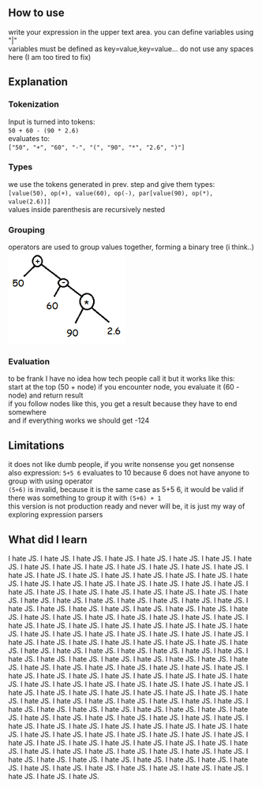 How to use
----------

write your expression in the upper text area. you can define variables using "|"  
variables must be defined as key=value,key=value... do not use any spaces here (I am too tired to fix)

Explanation
-----------

### Tokenization

Input is turned into tokens:  
`50 + 60 - (90 * 2.6)`  
evaluates to:  
`["50", "+", "60", "-", "(", "90", "*", "2.6", ")"]`

### Types

we use the tokens generated in prev. step and give them types:  
`[value(50), op(+), value(60), op(-), par[value(90), op(*), value(2.6)]]`  
values inside parenthesis are recursively nested

### Grouping

operators are used to group values together, forming a binary tree (i think..)  
![tree](expressionTree.png)

### Evaluation

to be frank I have no idea how tech people call it but it works like this:  
start at the top (50 + node) if you encounter node, you evaluate it (60 - node) and return result  
if you follow nodes like this, you get a result because they have to end somewhere  
and if everything works we should get -124

Limitations
-----------

it does not like dumb people, if you write nonsense you get nonsense  
also expression: `5+5 6` evaluates to 10 because 6 does not have anyone to group with using operator  
`(5+6)` is invalid, because it is the same case as 5+5 6, it would be valid if there was something to group it with `(5+6) + 1`  
this version is not production ready and never will be, it is just my way of exploring expression parsers

What did I learn
----------------

I hate JS. I hate JS. I hate JS. I hate JS. I hate JS. I hate JS. I hate JS. I hate JS. I hate JS. I hate JS. I hate JS. I hate JS. I hate JS. I hate JS. I hate JS. I hate JS. I hate JS. I hate JS. I hate JS. I hate JS. I hate JS. I hate JS. I hate JS. I hate JS. I hate JS. I hate JS. I hate JS. I hate JS. I hate JS. I hate JS. I hate JS. I hate JS. I hate JS. I hate JS. I hate JS. I hate JS. I hate JS. I hate JS. I hate JS. I hate JS. I hate JS. I hate JS. I hate JS. I hate JS. I hate JS. I hate JS. I hate JS. I hate JS. I hate JS. I hate JS. I hate JS. I hate JS. I hate JS. I hate JS. I hate JS. I hate JS. I hate JS. I hate JS. I hate JS. I hate JS. I hate JS. I hate JS. I hate JS. I hate JS. I hate JS. I hate JS. I hate JS. I hate JS. I hate JS. I hate JS. I hate JS. I hate JS. I hate JS. I hate JS. I hate JS. I hate JS. I hate JS. I hate JS. I hate JS. I hate JS. I hate JS. I hate JS. I hate JS. I hate JS. I hate JS. I hate JS. I hate JS. I hate JS. I hate JS. I hate JS. I hate JS. I hate JS. I hate JS. I hate JS. I hate JS. I hate JS. I hate JS. I hate JS. I hate JS. I hate JS. I hate JS. I hate JS. I hate JS. I hate JS. I hate JS. I hate JS. I hate JS. I hate JS. I hate JS. I hate JS. I hate JS. I hate JS. I hate JS. I hate JS. I hate JS. I hate JS. I hate JS. I hate JS. I hate JS. I hate JS. I hate JS. I hate JS. I hate JS. I hate JS. I hate JS. I hate JS. I hate JS. I hate JS. I hate JS. I hate JS. I hate JS. I hate JS. I hate JS. I hate JS. I hate JS. I hate JS. I hate JS. I hate JS. I hate JS. I hate JS. I hate JS. I hate JS. I hate JS. I hate JS. I hate JS. I hate JS. I hate JS. I hate JS. I hate JS. I hate JS. I hate JS. I hate JS. I hate JS. I hate JS. I hate JS. I hate JS. I hate JS. I hate JS. I hate JS. I hate JS. I hate JS. I hate JS. I hate JS. I hate JS. I hate JS. I hate JS. I hate JS. I hate JS. I hate JS. I hate JS. I hate JS. I hate JS. I hate JS. I hate JS. I hate JS. I hate JS. I hate JS. I hate JS. I hate JS. I hate JS. I hate JS. I hate JS. I hate JS. I hate JS. I hate JS. I hate JS. I hate JS. I hate JS. I hate JS. I hate JS. I hate JS. I hate JS. I hate JS. I hate JS. I hate JS. I hate JS. I hate JS. I hate JS.

